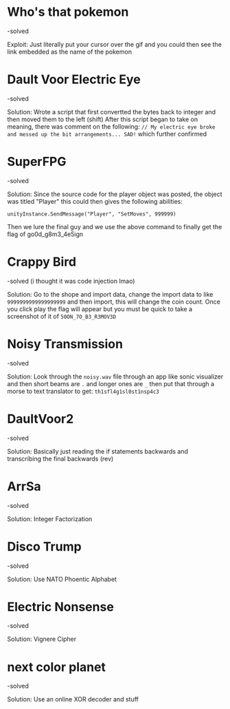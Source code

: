 # Who's that pokemon
-solved

Exploit: Just literally put your cursor over the gif and you could then see the link embedded as the name of the pokemon

# Dault Voor Electric Eye
-solved

Solution: Wrote a script that first convertted the bytes back to integer and then moved them to the left (shift)
After this script began to take on meaning, there was comment on the following:
```// My electric eye broke and messed up the bit arrangements... SAD!```
which further confirmed 

# SuperFPG
-solved

Solution: Since the source code for the player object was posted, the object was titled "Player" this could then gives the following abilities:

`unityInstance.SendMessage("Player", "SetMoves", 999999)`

Then we lure the final guy and we use the above command to finally get the flag of go0d_g8m3_4e5ign

# Crappy Bird
-solved (i thought it was code injection lmao)

Solution: Go to the shope and import data, change the import data to like `9999999999999999999` and then import, this will change the coin count. Once you click play
the flag will appear but you must be quick to take a screenshot of it of `50ON_7O_B3_R3MOV3D`

# Noisy Transmission
-solved

Solution: Look through the `noisy.wav` file through an app like sonic visualizer and then short beams are `.` and longer ones are `_` then put that through a morse to 
text translator to get:
`th1sfl4g1sl0st1nsp4c3`

# DaultVoor2
-solved

Solution: Basically just reading the if statements backwards and transcribing the final backwards (rev)

# ArrSa
-solved

Solution: Integer Factorization 

# Disco Trump
-solved

Solution: Use NATO Phoentic Alphabet 

# Electric Nonsense
-solved

Solution: Vignere Cipher

# next color planet
-solved

Solution: Use an online XOR decoder and stuff


